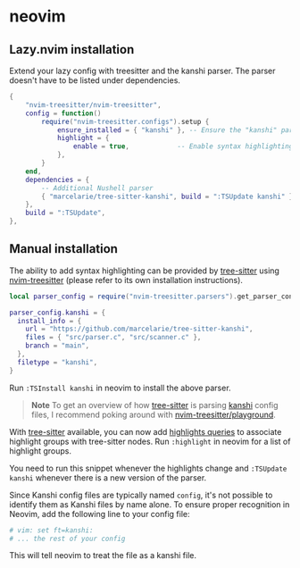 # neovim

## Lazy.nvim installation

Extend your lazy config with treesitter and the kanshi parser. The parser
doesn't have to be listed under dependencies.

```lua
{
    "nvim-treesitter/nvim-treesitter",
    config = function()
        require("nvim-treesitter.configs").setup {
            ensure_installed = { "kanshi" }, -- Ensure the "kanshi" parser is installed
            highlight = {
                enable = true,            -- Enable syntax highlighting
            },
        }
    end,
    dependencies = {
        -- Additional Nushell parser
        { "marcelarie/tree-sitter-kanshi", build = ":TSUpdate kanshi" },
    },
    build = ":TSUpdate",
},
```

## Manual installation

The ability to add syntax highlighting can be provided by [tree-sitter] using
[nvim-treesitter] (please refer to its own installation instructions).

```lua
local parser_config = require("nvim-treesitter.parsers").get_parser_configs()

parser_config.kanshi = {
  install_info = {
    url = "https://github.com/marcelarie/tree-sitter-kanshi",
    files = { "src/parser.c", "src/scanner.c" },
    branch = "main",
  },
  filetype = "kanshi",
}
```

Run `:TSInstall kanshi` in neovim to install the above parser.

> **Note**
> To get an overview of how [tree-sitter] is parsing [kanshi] config files, I recommend
> poking around with [nvim-treesitter/playground].

With [tree-sitter] available, you can now add [highlights queries] to associate
highlight groups with tree-sitter nodes. Run `:highlight` in neovim for a list
of highlight groups.

You need to run this snippet whenever the highlights change and `:TSUpdate
kanshi` whenever there is a new version of the parser.

Since Kanshi config files are typically named `config`, it's not possible to
identify them as Kanshi files by name alone. To ensure proper recognition in
Neovim, add the following line to your config file:

```bash
# vim: set ft=kanshi:
# ... the rest of your config
```

This will tell neovim to treat the file as a kanshi file.

[tree-sitter]: https://tree-sitter.github.io/tree-sitter/
[nvim-treesitter]: https://github.com/nvim-treesitter/nvim-treesitter
[nvim-treesitter/playground]: https://github.com/nvim-treesitter/playground
[kanshi]: https://sr.ht/~emersion/kanshi/
[highlights queries]: https://tree-sitter.github.io/tree-sitter/syntax-highlighting#highlights
